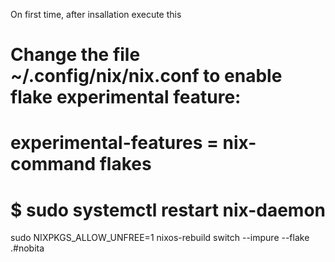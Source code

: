 On first time, after insallation execute this

# Change the file ~/.config/nix/nix.conf to enable flake experimental feature:
# experimental-features = nix-command flakes

# $ sudo systemctl restart nix-daemon

sudo NIXPKGS_ALLOW_UNFREE=1 nixos-rebuild switch --impure --flake .#nobita
